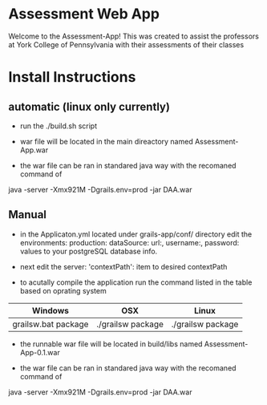# Assessment Web App

Welcome to the Assessment-App! This was created to assist the professors at York College of Pennsylvania with their assessments of their classes

# Install Instructions
## automatic (linux only currently)
* run the ./build.sh script

* war file will be located in the main direactory named Assessment-App.war

* the war file can be ran in standared java way with the recomaned command of 

java -server -Xmx921M -Dgrails.env=prod -jar DAA.war


## Manual
* in the Applicaton.yml located under grails-app/conf/ directory edit the environments: production: dataSource: url:, username:, password: values to your postgreSQL database info.

* next edit the server: 'contextPath': item to desired contextPath

* to acutally compile the application run the command listed in the table based on oprating system

Windows | OSX | Linux 
 --- | --- | ---
grailsw.bat package | ./grailsw package | ./grailsw package 

* the runnable war file will be located in build/libs named Assessment-App-0.1.war 

* the war file can be ran in standared java way with the recomaned command of 

java -server -Xmx921M -Dgrails.env=prod -jar DAA.war
